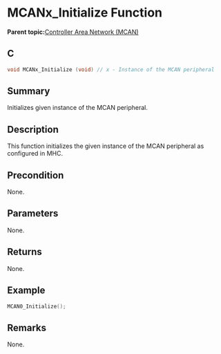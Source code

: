 # MCANx\_Initialize Function

**Parent topic:**[Controller Area Network \(MCAN\)](GUID-C9F1E50C-1EF0-4941-A9CB-89808C7C54AF.md)

## C

```c
void MCANx_Initialize (void) // x - Instance of the MCAN peripheral
```

## Summary

Initializes given instance of the MCAN peripheral.

## Description

This function initializes the given instance of the MCAN peripheral as configured in MHC.

## Precondition

None.

## Parameters

None.

## Returns

None.

## Example

```c
MCAN0_Initialize();
```

## Remarks

None.

